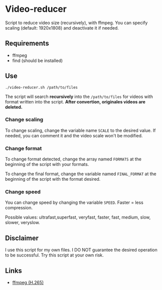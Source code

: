 # Video-reducer

Script to reduce video size (recursively), with ffmpeg.
You can specify scaling (default: 1920x1808) and deactivate it if needed.

## Requirements

* ffmpeg
* find (should be installed)

## Use

    ./video-reducer.sh /path/to/files

The script will search **recursively** into the `/path/to/files` for videos with format written into the script.
**After convertion, originales videos are deleted.**

### Change scaling

To change scaling, change the variable name `SCALE` to the desired value.
If needed, you can comment it and the video scale won't be modified.

### Change format

To change format detected, change the array named `FORMATS` at the beginning of the script with your formats.

To change the final format, change the variable named `FINAL_FORMAT` at the beginning of the script with the format desired.

### Change speed

You can change speed by changing the variable `SPEED`. Faster = less compression.

Possible values: ultrafast,superfast, veryfast, faster, fast, medium, slow, slower, veryslow.

## Disclaimer

I use this script for my own files. I DO NOT guarantee the desired operation to be successful. Try this script at your own risk.

## Links

* [ffmpeg (H.265)](https://trac.ffmpeg.org/wiki/Encode/H.265)
